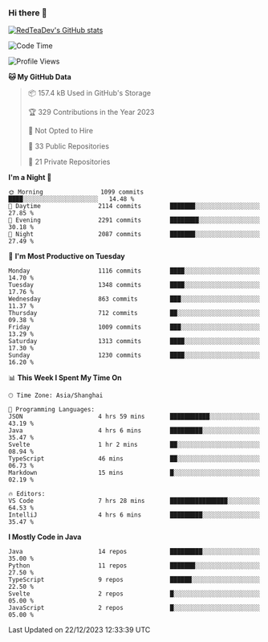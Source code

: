 ### Hi there 👋

<!--
**RedTeaDev/RedTeaDev** is a ✨ _special_ ✨ repository because its `README.md` (this file) appears on your GitHub profile.

Here are some ideas to get you started:

- 🔭 I’m currently working on ...
- 🌱 I’m currently learning ...
- 👯 I’m looking to collaborate on ...
- 🤔 I’m looking for help with ...
- 💬 Ask me about ...
- 📫 How to reach me: ...
- 😄 Pronouns: ...
- ⚡ Fun fact: ...
-->

<!--
[![wakatime](https://wakatime.com/badge/user/6b101ed0-04c0-4490-9283-eb61f2efff96.svg)](https://wakatime.com/@6b101ed0-04c0-4490-9283-eb61f2efff96)
!-->

[![RedTeaDev's GitHub stats](https://github-readme-stats.vercel.app/api?username=RedTeaDev)](https://github.com/anuraghazra/github-readme-stats)
<!--
[![willianrod's wakatime stats](https://github-readme-stats.vercel.app/api/wakatime?username=RedTeaDev)](https://github.com/anuraghazra/github-readme-stats)
!-->
<!--START_SECTION:waka-->
![Code Time](http://img.shields.io/badge/Code%20Time-1%2C954%20hrs%202%20mins-blue)

![Profile Views](http://img.shields.io/badge/Profile%20Views-0-blue)

**🐱 My GitHub Data** 

> 📦 157.4 kB Used in GitHub's Storage 
 > 
> 🏆 329 Contributions in the Year 2023
 > 
> 🚫 Not Opted to Hire
 > 
> 📜 33 Public Repositories 
 > 
> 🔑 21 Private Repositories 
 > 
**I'm a Night 🦉** 

```text
🌞 Morning                1099 commits        ████░░░░░░░░░░░░░░░░░░░░░   14.48 % 
🌆 Daytime                2114 commits        ███████░░░░░░░░░░░░░░░░░░   27.85 % 
🌃 Evening                2291 commits        ████████░░░░░░░░░░░░░░░░░   30.18 % 
🌙 Night                  2087 commits        ███████░░░░░░░░░░░░░░░░░░   27.49 % 
```
📅 **I'm Most Productive on Tuesday** 

```text
Monday                   1116 commits        ████░░░░░░░░░░░░░░░░░░░░░   14.70 % 
Tuesday                  1348 commits        ████░░░░░░░░░░░░░░░░░░░░░   17.76 % 
Wednesday                863 commits         ███░░░░░░░░░░░░░░░░░░░░░░   11.37 % 
Thursday                 712 commits         ██░░░░░░░░░░░░░░░░░░░░░░░   09.38 % 
Friday                   1009 commits        ███░░░░░░░░░░░░░░░░░░░░░░   13.29 % 
Saturday                 1313 commits        ████░░░░░░░░░░░░░░░░░░░░░   17.30 % 
Sunday                   1230 commits        ████░░░░░░░░░░░░░░░░░░░░░   16.20 % 
```


📊 **This Week I Spent My Time On** 

```text
🕑︎ Time Zone: Asia/Shanghai

💬 Programming Languages: 
JSON                     4 hrs 59 mins       ███████████░░░░░░░░░░░░░░   43.19 % 
Java                     4 hrs 6 mins        █████████░░░░░░░░░░░░░░░░   35.47 % 
Svelte                   1 hr 2 mins         ██░░░░░░░░░░░░░░░░░░░░░░░   08.94 % 
TypeScript               46 mins             ██░░░░░░░░░░░░░░░░░░░░░░░   06.73 % 
Markdown                 15 mins             █░░░░░░░░░░░░░░░░░░░░░░░░   02.19 % 

🔥 Editors: 
VS Code                  7 hrs 28 mins       ████████████████░░░░░░░░░   64.53 % 
IntelliJ                 4 hrs 6 mins        █████████░░░░░░░░░░░░░░░░   35.47 % 
```

**I Mostly Code in Java** 

```text
Java                     14 repos            █████████░░░░░░░░░░░░░░░░   35.00 % 
Python                   11 repos            ███████░░░░░░░░░░░░░░░░░░   27.50 % 
TypeScript               9 repos             ██████░░░░░░░░░░░░░░░░░░░   22.50 % 
Svelte                   2 repos             █░░░░░░░░░░░░░░░░░░░░░░░░   05.00 % 
JavaScript               2 repos             █░░░░░░░░░░░░░░░░░░░░░░░░   05.00 % 
```




 Last Updated on 22/12/2023 12:33:39 UTC
<!--END_SECTION:waka-->


